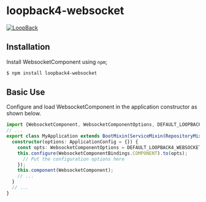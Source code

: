 # loopback4-websocket

[![LoopBack](https://github.com/strongloop/loopback-next/raw/master/docs/site/imgs/branding/Powered-by-LoopBack-Badge-(blue)-@2x.png)](http://loopback.io/)

## Installation

Install WebsocketComponent using `npm`;

```sh
$ npm install loopback4-websocket
```

## Basic Use

Configure and load WebsocketComponent in the application constructor
as shown below.

```ts
import {WebsocketComponent, WebsocketComponentOptions, DEFAULT_LOOPBACK4_WEBSOCKET_OPTIONS} from 'loopback4-websocket';
// ...
export class MyApplication extends BootMixin(ServiceMixin(RepositoryMixin(RestApplication))) {
  constructor(options: ApplicationConfig = {}) {
    const opts: WebsocketComponentOptions = DEFAULT_LOOPBACK4_WEBSOCKET_OPTIONS;
    this.configure(WebsocketComponentBindings.COMPONENT).to(opts);
      // Put the configuration options here
    });
    this.component(WebsocketComponent);
    // ...
  }
  // ...
}
```
